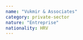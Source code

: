 ```yaml
---
name: "Vukmir & Associates"
category: private-sector
nature: "Entreprise"
nationality: HRV
---
```

    